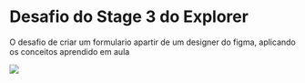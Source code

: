 
<h1>Desafio do Stage 3 do Explorer</h1>
<p> O desafio de criar um formulario apartir de um designer do figma, aplicando os conceitos aprendido em aula</p>
<img src="https://media2.giphy.com/media/YtsAHaypa1n63ci9pA/giphy.gif?cid=790b7611929104804c515c914482fb0e00dff474b6497d16&rid=giphy.gif&ct=g">
